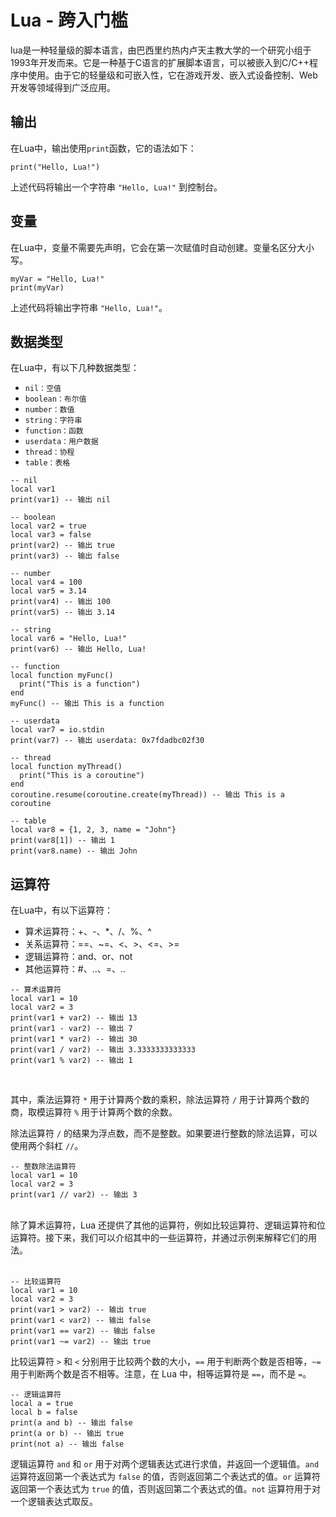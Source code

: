 # Lua - 跨入门槛
lua是一种轻量级的脚本语言，由巴西里约热内卢天主教大学的一个研究小组于1993年开发而来。它是一种基于C语言的扩展脚本语言，可以被嵌入到C/C++程序中使用。由于它的轻量级和可嵌入性，它在游戏开发、嵌入式设备控制、Web开发等领域得到广泛应用。

## 输出
在Lua中，输出使用`print`函数，它的语法如下：
```
print("Hello, Lua!")
```
上述代码将输出一个字符串 `"Hello, Lua!"` 到控制台。

## 变量
在Lua中，变量不需要先声明，它会在第一次赋值时自动创建。变量名区分大小写。
```
myVar = "Hello, Lua!"
print(myVar)
```
上述代码将输出字符串 `"Hello, Lua!"`。

## 数据类型
在Lua中，有以下几种数据类型：

- `nil：空值`
- `boolean：布尔值`
- `number：数值`
- `string：字符串`
- `function：函数`
- `userdata：用户数据`
- `thread：协程`
- `table：表格`
  
```
-- nil
local var1
print(var1) -- 输出 nil

-- boolean
local var2 = true
local var3 = false
print(var2) -- 输出 true
print(var3) -- 输出 false

-- number
local var4 = 100
local var5 = 3.14
print(var4) -- 输出 100
print(var5) -- 输出 3.14

-- string
local var6 = "Hello, Lua!"
print(var6) -- 输出 Hello, Lua!

-- function
local function myFunc()
  print("This is a function")
end
myFunc() -- 输出 This is a function

-- userdata
local var7 = io.stdin
print(var7) -- 输出 userdata: 0x7fdadbc02f30

-- thread
local function myThread()
  print("This is a coroutine")
end
coroutine.resume(coroutine.create(myThread)) -- 输出 This is a coroutine

-- table
local var8 = {1, 2, 3, name = "John"}
print(var8[1]) -- 输出 1
print(var8.name) -- 输出 John
```
## 运算符
<p>在Lua中，有以下运算符：</p>
<ul><li>算术运算符：+、-、*、/、%、^</li><li>关系运算符：==、~=、&lt;、&gt;、&lt;=、&gt;=</li><li>逻辑运算符：and、or、not</li><li>其他运算符：#、..、=、..</li></ul>

```
-- 算术运算符
local var1 = 10
local var2 = 3
print(var1 + var2) -- 输出 13
print(var1 - var2) -- 输出 7
print(var1 * var2) -- 输出 30
print(var1 / var2) -- 输出 3.3333333333333
print(var1 % var2) -- 输出 1
```
<br>
<p>其中，乘法运算符 <code>*</code> 用于计算两个数的乘积，除法运算符 <code>/</code> 用于计算两个数的商，取模运算符 <code>%</code> 用于计算两个数的余数。</p>
<p>除法运算符 <code>/</code> 的结果为浮点数，而不是整数。如果要进行整数的除法运算，可以使用两个斜杠 <code>//</code>。</p>

```
-- 整数除法运算符
local var1 = 10
local var2 = 3
print(var1 // var2) -- 输出 3
```
<br>
除了算术运算符，Lua 还提供了其他的运算符，例如比较运算符、逻辑运算符和位运算符。接下来，我们可以介绍其中的一些运算符，并通过示例来解释它们的用法。
<br>
<br>

```
-- 比较运算符
local var1 = 10
local var2 = 3
print(var1 > var2) -- 输出 true
print(var1 < var2) -- 输出 false
print(var1 == var2) -- 输出 false
print(var1 ~= var2) -- 输出 true
```

比较运算符 `>` 和 `<` 分别用于比较两个数的大小，`==` 用于判断两个数是否相等，`~=` 用于判断两个数是否不相等。注意，在 Lua 中，相等运算符是 `==`，而不是 `=`。
<br>
```
-- 逻辑运算符
local a = true
local b = false
print(a and b) -- 输出 false
print(a or b) -- 输出 true
print(not a) -- 输出 false
```
逻辑运算符 `and` 和 `or` 用于对两个逻辑表达式进行求值，并返回一个逻辑值。`and` 运算符返回第一个表达式为 `false` 的值，否则返回第二个表达式的值。`or` 运算符返回第一个表达式为 `true` 的值，否则返回第二个表达式的值。`not` 运算符用于对一个逻辑表达式取反。
<br>

